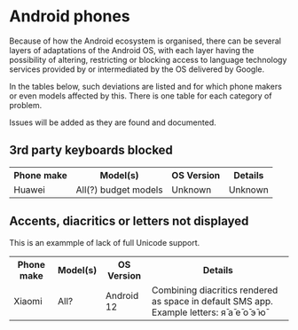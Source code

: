 # Android phones

Because of how the Android ecosystem is organised, there can be several layers of adaptations of the Android OS, with each layer having the possibility of altering, restricting or blocking access to language technology services provided by or intermediated by the OS delivered by Google.

In the tables below, such deviations are listed and for which phone makers or even models affected by this. There is one table for each category of problem.

Issues will be added as they are found and documented.

## 3rd party keyboards blocked

<table>
<tr><th>Phone make</th>  <th>Model(s)</th> <th>OS Version</th> <th>Details</th> </tr>
<tr class="blocked"><td>Huawei</td><td>All(?) budget models</td> <td class="unknown">Unknown</td> <td class="unknown">Unknown</td> </tr>
</table>

## Accents, diacritics or letters not displayed

This is an exammple of lack of full Unicode support.

<table>
<tr><th>Phone make</th>  <th>Model(s)</th> <th>OS Version</th> <th>Details</th> </tr>
<tr class="blocked"><td>Xiaomi</td><td class="unknown">All?</td> <td>Android 12</td> <td>Combining diacritics rendered as space in default SMS app. Example letters: я̄ а̄ е̄ о̄ э̄ ю̄</td>  </tr>
</table>
